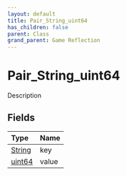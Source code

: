 ```yaml
---
layout: default
title: Pair_String_uint64
has_children: false
parent: Class
grand_parent: Game Reflection
---
```

# Pair_String_uint64
Description 

## Fields

| Type | Name |
|:----------|:--------------|
| [String](/riftbreaker-wiki/docs/game-reflection/components/string/) | key |
| [uint64](/riftbreaker-wiki/docs/game-reflection/components/uint64/) | value |

